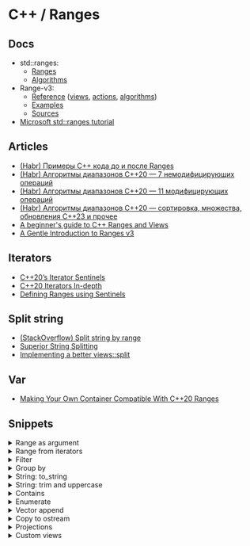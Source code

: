 # C++ / Ranges

## Docs
* std::ranges:
  * [Ranges](https://en.cppreference.com/w/cpp/ranges)
  * [Algorithms](https://en.cppreference.com/w/cpp/algorithm/ranges)
* Range-v3:
  * [Reference](https://ericniebler.github.io/range-v3/)
    ([views](https://ericniebler.github.io/range-v3/index.html#autotoc_md23),
    [actions](https://ericniebler.github.io/range-v3/index.html#autotoc_md25),
    [algorithms](https://ericniebler.github.io/range-v3/group__group-algorithms.html))
  * [Examples](https://ericniebler.github.io/range-v3/md_examples.html)
  * [Sources](https://github.com/ericniebler/range-v3/tree/master/include/range/v3)
* [Microsoft std::ranges tutorial](https://learn.microsoft.com/en-us/cpp/standard-library/ranges)

## Articles
* [(Habr) Примеры C++ кода до и после Ranges](https://habr.com/ru/companies/otus/articles/456452/)
* [(Habr) Алгоритмы диапазонов C++20 — 7 немодифицирующих операций](https://habr.com/ru/companies/skillfactory/articles/706458/)
* [(Habr) Алгоритмы диапазонов C++20 — 11 модифицирующих операций](https://habr.com/ru/companies/skillfactory/articles/707948/)
* [(Habr) Алгоритмы диапазонов C++20 — сортировка, множества, обновления C++23 и прочее](https://habr.com/ru/companies/skillfactory/articles/707946/)
* [A beginner's guide to C++ Ranges and Views](https://hannes.hauswedell.net/post/2019/11/30/range_intro/)
* [A Gentle Introduction to Ranges v3](https://www.daixtrose.de/talks/gentle-intro-to-ranges/talk/A%20Gentle%20Introduction%20to%20Ranges%20v3.pdf)

## Iterators
* [C++20’s Iterator Sentinels](https://www.foonathan.net/2020/03/iterator-sentinel/)
* [C++20 Iterators In-depth](https://hitchcock.codes/blog/cpp-iterators-in-depth)
* [Defining Ranges using Sentinels](https://www.studyplan.dev/pro-cpp/ranges-sentinels)

## Split string
* [(StackOverflow) Split string by range](https://stackoverflow.com/questions/48402558/how-to-split-a-stdstring-into-a-range-v3-of-stdstring-views)
* [Superior String Splitting](https://www.open-std.org/jtc1/sc22/wg21/docs/papers/2021/p2210r2.html)
* [Implementing a better views::split](https://brevzin.github.io/c++/2020/07/06/split-view/)

## Var
* [Making Your Own Container Compatible With C++20 Ranges](https://www.reedbeta.com/blog/ranges-compatible-containers/)

## Snippets

<details>
<summary>Range as argument</summary>

```cpp
void func([const] auto[&/&&/*] rng) {}
```

```cpp
void func_with_concept([const] ranges::range auto[&/&&/*] rng) {}
void func_with_concept([const] ranges::output_range auto[&/&&/*] rng) {}

template<typename R>
requires ranges::range<R>
void func_with_concept([const] R[&/&&/*] rng) {}

template<ranges::range R>
void func_with_concept([const] R[&/&&/*] rng) {}
```

:arrow_forward: [**Demo**](https://godbolt.org/z/hExn53qWf)

</details>

<details>
<summary>Range from iterators</summary>

```cpp
auto v = std::vector<int>{1, 2, 3, 4, 5};

auto rng = ranges::subrange(v.begin() + 2, v.end());
```

</details>

<details>
<summary>Filter</summary>

```cpp
auto v = std::vector<int>{1, 2, 3, 4, 5, 6};

auto is_even = [](int i) { return i % 2 == 0; };

auto even_numbers = v | ranges::views::filter(is_even);
auto odd_numbers = v | ranges::views::remove_if(is_even);
```

</details>

<details>
<summary>Group by</summary>

:arrow_forward: [**Run**](https://godbolt.org/z/j4a31Toqo)

```cpp
#include <iostream>
#include <vector>
#include <range/v3/all.hpp>

struct Person
{
    std::string firstname;
    std::string surname;
    int year;
};

std::ostream& operator<<(std::ostream& os, const Person& person)
{
    os << person.surname << ", " << person.firstname << " was born in " << person.year;
    return os;
}

int main()
{
    auto people = std::vector<Person>
    {
        {"Melania", "Trump", 1970},
        {"Jared", "Kushner", 1981},
        {"Donald", "Trump", 1946},
        {"Ivana", "Trump", 1949},
    };

    ranges::sort(people, {}, &Person::surname);

    auto surname_is_equal = [](const auto& p1, const auto& p2) { return p1.surname == p2.surname; };
    auto groups = people | ranges::views::chunk_by(surname_is_equal);

    for (const auto& group : groups)
    {
        std::cout << "-------" << std::endl;
        ranges::copy(group, ranges::ostream_iterator<Person>(std::cout, "\n"));
    }
}
```

</details>

<details>
<summary>String: to_string</summary>

```cpp
auto v = std::vector<int>{1, 2, 3};

auto rng = v | ranges::views::transform([](int i) { return std::to_string(i); });
```

</details>

<details>
<summary>String: trim and uppercase</summary>

```cpp
#include <iomanip>
#include <iostream>
#include <range/v3/all.hpp>

int main()
{
    const auto text = std::string{"    Hello World "};

    auto res = text | ranges::views::reverse
                    | ranges::views::drop_while(::isspace)
                    | ranges::views::reverse
                    | ranges::views::drop_while(::isspace)
                    | ranges::views::transform(::toupper)
                    | ranges::to<std::string>();

    std::cout << std::quoted(text) << std::endl;
    std::cout << std::quoted(res) << std::endl;
}
```

</details>

<details>
<summary>Contains</summary>

```cpp
auto v = std::vector<int>{1, 2, 3};

std::cout << std::boolalpha;

std::cout << ranges::contains(v, 2) << std::endl;
std::cout << ranges::contains(v, 999) << std::endl;
```

</details>

<details>
<summary>Enumerate</summary>

```cpp
auto v = std::vector<std::string>{"A", "B", "C"};

for (const auto& [index, value] : ranges::views::enumerate(v))
{
    std::cout << index << ": " << value << std::endl;
}
```

</details>

<details>
<summary>Vector append</summary>

```cpp
auto v1 = std::vector<int>{1, 2, 3};
auto v2 = std::vector<int>{4, -5, 6};

v1 |= ranges::actions::push_back(v2);
v1 |= ranges::actions::push_back(v2 | ranges::views::remove_if([](int i) { return i < 0; }));
```

</details>

<details>
<summary>Copy to ostream</summary>

:arrow_forward: [**Run**](https://godbolt.org/z/Whbbv4Tnz)

```cpp
#include <iostream>
#include <vector>
#include <range/v3/all.hpp>

int main()
{
    auto v = std::vector<int>{1, 2, 3};

    // 1
    std::cout << ranges::views::all(v) << std::endl;

    // 2
    ranges::copy(v, ranges::ostream_iterator<int>(std::cout, "\n"));

    // 3
    using T = ranges::range_value_t<decltype(v)>;
    ranges::copy(v, ranges::ostream_iterator<T>(std::cout, "\n"));
}
```

</details>

<details>
<summary>Projections</summary>

:arrow_forward: [**Run**](https://godbolt.org/z/341nroGr6)

```cpp
#include <iostream>
#include <vector>
#include <range/v3/all.hpp>

struct S
{
    std::string name;
    double a = 0.0;
    double b = 0.0;

    double area() const { return a * b; }
};

void demo1()
{
    std::cout << "--- demo 1 ----------------------------------" << std::endl << std::endl;

    auto v = std::vector<S>
    {
        {"bbb", 1.0, 2.0},
        {"aaa", 11.0, 220.0},
        {"ccc", 12.0, 22.0}
    };

    auto print_s_names = [](const auto& rng)
    {
        ranges::for_each(rng, [](const auto& x) { std::cout << x.name << std::endl; });
        std::cout << std::endl;
    };

    // projection: member
    ranges::sort(v, {}, &S::name);
    print_s_names(v);

    // projection: member function
    ranges::sort(v, {}, &S::area);
    print_s_names(v);

    // projection: lambda
    ranges::sort(v, {}, [](const auto& s) { return s.a; });
    print_s_names(v);
}

void demo2()
{
    std::cout << "--- demo 2 ----------------------------------" << std::endl << std::endl;

    auto v = std::vector<std::string>
    {
        "aaa",
        "bbbbb",
        "c"
    };

    // ranges::max/min -> if the range is empty, the behavior is undefined
    auto max_len = ranges::max(v, {}, &std::string::length).length();
    auto min_len = ranges::min(v, {}, &std::string::length).length();
    auto min_len_alt = ranges::max(v, ranges::greater{}, &std::string::length).length();

    std::cout << "max len: " << max_len << std::endl;
    std::cout << "min len: " << min_len << std::endl;
    std::cout << "min len alt: " << min_len_alt << std::endl;
}

int main()
{
    demo1();
    demo2();
}
```

</details>

<details>
<summary>Custom views</summary>

:arrow_forward: [**Run**](https://godbolt.org/z/Y96efWxf5)

```cpp
#include <format>
#include <iostream>
#include <vector>
#include <range/v3/all.hpp>

struct Person
{
    std::string firstname;
    std::string surname;
    int year;

    std::string to_str() const
    {
        return std::format("{} {} was born in {}", surname, firstname, year);
    };
};

auto people_to_str_view()
{
    auto in_quotes = [](const std::string& s) { return std::format("\"{}\"", s); };
    return ranges::views::transform(&Person::to_str) | ranges::views::transform(in_quotes);
}

auto people_to_str_with_tag_view(auto proj)
{
    auto to_str_with_tag = [proj=std::move(proj)](const Person& person) mutable
    {
        auto tag = std::invoke(proj, person);
        return std::format("[{}] {}", tag, person.to_str());
    };
    return ranges::views::transform(to_str_with_tag);
}

int main()
{
    auto people = std::vector<Person>
    {
        {"Jared", "Kushner", 1981},
        {"Donald", "Trump", 1946},
        {"Melania", "Trump", 1970},
        {"Ivana", "Trump", 1949},
    };

    for (const auto& x : people | people_to_str_view())
        std::cout << x << std::endl;

    std::cout << std::endl;

    for (const auto& x : people | people_to_str_with_tag_view(&Person::surname))
        std::cout << x << std::endl;

    std::cout << std::endl;

    for (const auto& x : people | people_to_str_with_tag_view(&Person::year))
        std::cout << x << std::endl;

    std::cout << std::endl;

    auto proj = [i=1](const Person& person) mutable { return person.year + i++ * 10000000; };
    for (const auto& x : people | people_to_str_with_tag_view(proj))
        std::cout << x << std::endl;
}
```

</details>
